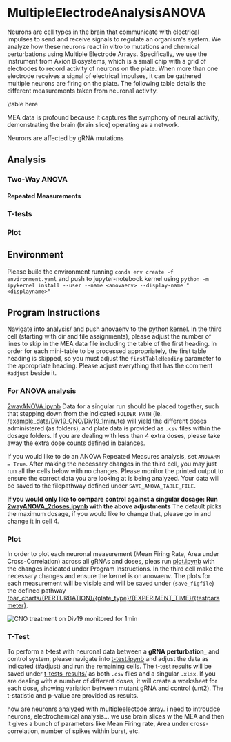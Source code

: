 # MultipleElectrodeAnalysisANOVA
Neurons are cell types in the brain that communicate with electrical impulses to send and receive signals to regulate an organism's system. We analyze how these neurons react in vitro to mutations and chemical perturbations using Multiple Electrode Arrays. Specifically, we use the instrument from Axion Biosystems, which is a small chip with a grid of electrodes to record activity of neurons on the plate. When more than one electrode receives a signal of electrical impulses, it can be gathered multiple neurons are firing on the plate. The following table details the different measurements taken from neuronal activity. 

\table here 

MEA data is profound because it captures the symphony of neural activity, demonstrating the brain (brain slice) operating as a network. 

Neurons are affected by gRNA mutations 
## Analysis
### Two-Way ANOVA


#### Repeated Measurements


### T-tests

### Plot


## Environment
Please build the environment running `conda env create -f environment.yaml` and push to jupyter-notebook kernel using `python -m ipykernel install --user --name <anovaenv> --display-name "<displayname>"`

## Program Instructions
Navigate into [analysis/](/analysis) and push anovaenv to the python kernel. In the third cell (starting with dir and file assignments), please adjust the number of lines to skip in the MEA data file including the table of the first heading. In order for each mini-table to be processed appropriately, the first table heading is skipped, so you must adjust the `firstTableHeading` parameter to the appropriate heading. Please adjust everything that has the comment `#adjust` beside it. 

### For ANOVA analysis
[2wayANOVA.ipynb](analysis/2wayANOVA.ipynb) 
Data for a singular run should be placed together, such that stepping down from the indicated `FOLDER_PATH` (ie. [/example_data/Div19_CNO/Div19_1minute](example_data/Div19_CNO/Div19_1minute)) will yield the different doses administered (as folders), and plate data is provided as `.csv` files within the dosage folders. If you are dealing with less than 4 extra doses, please take away the extra dose counts defined in balances. 

If you would like to do an ANOVA Repeated Measures analysis, set `ANOVARM = True`. After making the necessary changes in the third cell, you may just run all the cells below with no changes. Please monitor the printed output to ensure the correct data you are looking at is being analyzed. Your data will be saved to the filepathway defined under `SAVE_ANOVA_TABLE_FILE`.

**If you would only like to compare control against a singular dosage: Run [2wayANOVA_2doses.ipynb](analysis/2wayANOVA_2doses.ipynb) with the above adjustments** The default picks the maximum dosage, if you would like to change that, please go in and change it in cell 4. 

### Plot
In order to plot each neuronal measurement (Mean Firing Rate, Area under Cross-Correlation) across all gRNAs and doses, pleas run [plot.ipynb](analysis/plot.ipynb) with the changes indicated under Program Instructions. In the third cell make the necessary changes and ensure the kernel is on anovaenv. The plots for each measurement will be visible and will be saved under (`save_figfile`) the defined pathway [/bar_charts/{PERTURBATION}/{plate_type}/{EXPERIMENT_TIME}/{testparameter}](bar_charts). 

![CNO treatment on Div19 monitored for 1min](https://github.com/soderling-lab/MultipleElectrodeAnalysisANOVA/blob/clean/bar_charts/CNO/DIV19/1_MIN/Mean%20Firing%20Rate%20(Hz).png)

### T-Test 
To perform a t-test with neuronal data between a __gRNA perturbation___ and control system, please navigate into [t-test.ipynb](analysis/t-test.ipynb) and adjust the data as indicated (#adjust) and run the remaining cells. The t-test results will be saved under [t-tests_results/](t-test_results) as both `.csv` files and a singular `.xlsx`. If you are dealing with a number of different doses, it will create a worksheet for each dose, showing variation between mutant gRNA and control (unt2). The t-statistic and p-value are provided as results.

how are neuronrs analyzed with multipleelectode array. i need to introudce neurons, electrochemical analysis... we use brain slices w the MEA and then it gives a bunch of parameters like Mean Firing rate, Area under cross-correlation, number of spikes within burst, etc.